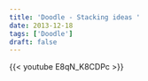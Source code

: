 ```yaml
---
title: 'Doodle - Stacking ideas '
date: 2013-12-18
tags: ['Doodle']
draft: false
---
```

{{< youtube E8qN_K8CDPc >}}
